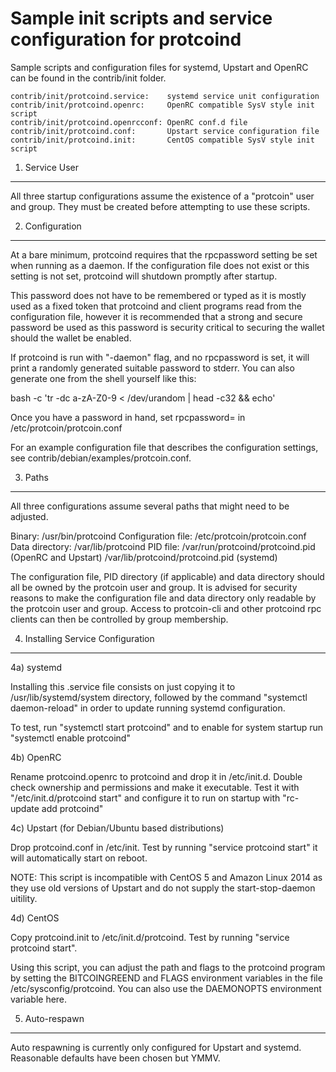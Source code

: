 Sample init scripts and service configuration for protcoind
==========================================================

Sample scripts and configuration files for systemd, Upstart and OpenRC
can be found in the contrib/init folder.

    contrib/init/protcoind.service:    systemd service unit configuration
    contrib/init/protcoind.openrc:     OpenRC compatible SysV style init script
    contrib/init/protcoind.openrcconf: OpenRC conf.d file
    contrib/init/protcoind.conf:       Upstart service configuration file
    contrib/init/protcoind.init:       CentOS compatible SysV style init script

1. Service User
---------------------------------

All three startup configurations assume the existence of a "protcoin" user
and group.  They must be created before attempting to use these scripts.

2. Configuration
---------------------------------

At a bare minimum, protcoind requires that the rpcpassword setting be set
when running as a daemon.  If the configuration file does not exist or this
setting is not set, protcoind will shutdown promptly after startup.

This password does not have to be remembered or typed as it is mostly used
as a fixed token that protcoind and client programs read from the configuration
file, however it is recommended that a strong and secure password be used
as this password is security critical to securing the wallet should the
wallet be enabled.

If protcoind is run with "-daemon" flag, and no rpcpassword is set, it will
print a randomly generated suitable password to stderr.  You can also
generate one from the shell yourself like this:

bash -c 'tr -dc a-zA-Z0-9 < /dev/urandom | head -c32 && echo'

Once you have a password in hand, set rpcpassword= in /etc/protcoin/protcoin.conf

For an example configuration file that describes the configuration settings,
see contrib/debian/examples/protcoin.conf.

3. Paths
---------------------------------

All three configurations assume several paths that might need to be adjusted.

Binary:              /usr/bin/protcoind
Configuration file:  /etc/protcoin/protcoin.conf
Data directory:      /var/lib/protcoind
PID file:            /var/run/protcoind/protcoind.pid (OpenRC and Upstart)
                     /var/lib/protcoind/protcoind.pid (systemd)

The configuration file, PID directory (if applicable) and data directory
should all be owned by the protcoin user and group.  It is advised for security
reasons to make the configuration file and data directory only readable by the
protcoin user and group.  Access to protcoin-cli and other protcoind rpc clients
can then be controlled by group membership.

4. Installing Service Configuration
-----------------------------------

4a) systemd

Installing this .service file consists on just copying it to
/usr/lib/systemd/system directory, followed by the command
"systemctl daemon-reload" in order to update running systemd configuration.

To test, run "systemctl start protcoind" and to enable for system startup run
"systemctl enable protcoind"

4b) OpenRC

Rename protcoind.openrc to protcoind and drop it in /etc/init.d.  Double
check ownership and permissions and make it executable.  Test it with
"/etc/init.d/protcoind start" and configure it to run on startup with
"rc-update add protcoind"

4c) Upstart (for Debian/Ubuntu based distributions)

Drop protcoind.conf in /etc/init.  Test by running "service protcoind start"
it will automatically start on reboot.

NOTE: This script is incompatible with CentOS 5 and Amazon Linux 2014 as they
use old versions of Upstart and do not supply the start-stop-daemon uitility.

4d) CentOS

Copy protcoind.init to /etc/init.d/protcoind. Test by running "service protcoind start".

Using this script, you can adjust the path and flags to the protcoind program by
setting the BITCOINGREEND and FLAGS environment variables in the file
/etc/sysconfig/protcoind. You can also use the DAEMONOPTS environment variable here.

5. Auto-respawn
-----------------------------------

Auto respawning is currently only configured for Upstart and systemd.
Reasonable defaults have been chosen but YMMV.
